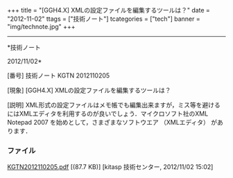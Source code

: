 ﻿+++
title = "[GGH4.X] XMLの設定ファイルを編集するツールは？"
date = "2012-11-02"
ttags = ["技術ノート"]
tcategories = ["tech"]
banner = "img/technote.jpg"
+++

-----------------------------------------------------------------------------------------------------------------------------

*技術ノート

2012/11/02*


[番号]
技術ノート KGTN 2012110205

[現象]
[GGH4.X] XMLの設定ファイルを編集するツールは？

[説明]
XML形式の設定ファイルはメモ帳でも編集出来ますが，ミス等を避けるにはXMLエディタを利用するのが良いでしょう．マイクロソフト社のXML
Notepad 2007 を始めとして，さまざまなソフトウエア （XMLエディタ）
があります．


### ファイル

 
 


[KGTN2012110205.pdf](http://techreport.kitasp.net/attachments/download/1082/KGTN2012110205.pdf)
 [(87.7 KB)] [kitasp 技術センター, 2012/11/02
15:02]


 


 

